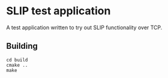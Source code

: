 # SLIP test application

A test application written to try out SLIP functionality over TCP.

## Building

```shell
cd build
cmake ..
make
```
